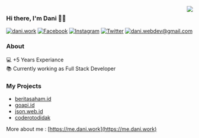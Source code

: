 <img align="right" src="https://github-readme-stats.vercel.app/api?username=daniwebdev&layout=dark">

### Hi there, I'm Dani :man_technologist:

[![dani.work](https://img.shields.io/static/v1?label=dani.work&message=%20&color=yellow&logo=&style=flat-square&logoColor=white)](https://dani.work/)
[![Facebook](https://img.shields.io/static/v1?label=Facebook&message=%20&color=blue&logo=Facebook&style=flat-square&logoColor=white)](https://www.facebook.com/we.are.emo/)
[![Instagram](https://img.shields.io/static/v1?label=Instagram&message=%20&color=orange&logo=Instagram&style=flat-square&logoColor=white)](https://www.instagram.com/daniwebdev/)
[![Twitter](https://img.shields.io/static/v1?label=Twitter&message=%20&color=1da1f2&logo=Twitter&style=flat-square&logoColor=white)](https://www.twitter.com/daniwebdev/)
[![dani.webdev@gmail.com](https://img.shields.io/static/v1?label=dani.webdev@gmail.com&message=%20&color=red&logo=gmail&style=flat-square&logoColor=white)](mailto:dani.webdev@gmail.com)

### About
  
💻 +5 Years Experiance<br/>
📚 Currently working as Full Stack Developer  


### My Projects
- [beritasaham.id](https://beritasaham.id)
- [goapi.id](https://goapi.id)
- [json.web.id](https://json.web.id)
- [coderotodidak](https://instagram.com/coderotodidak)

More about me : [https://me.dani.work](https://me.dani.work)
